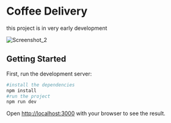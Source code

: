 # Coffee Delivery
this project is in very early development

![Screenshot_2](https://user-images.githubusercontent.com/35979271/227342550-b99977c4-657c-47d3-8edd-94b61b490a07.png)

## Getting Started

First, run the development server:

```bash
#install the dependencies
npm install 
#run the project
npm run dev

```

Open [http://localhost:3000](http://localhost:3000) with your browser to see the result.


